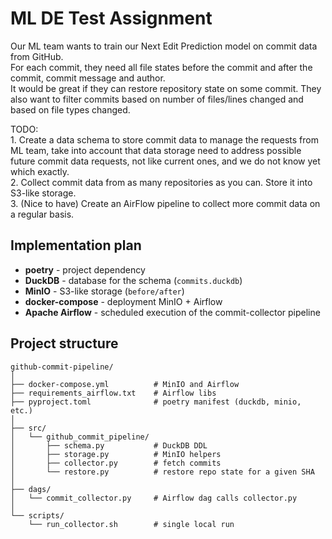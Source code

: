 # ML DE Test Assignment

Our ML team wants to train our Next Edit Prediction model on commit data from GitHub.  
For each commit, they need all file states before the commit and after the commit, commit message and author.  
It would be great if they can restore repository state on some commit. They also want to filter commits based on number 
of files/lines changed and based on file types changed.

TODO:  
    1. Create a data schema to store commit data to manage the requests from ML team, take into account that 
data storage need to address possible future commit data requests, not like current ones, and we do not know 
yet which exactly.  
    2. Collect commit data from as many repositories as you can. Store it into S3-like storage.   
    3. (Nice to have) Create an AirFlow pipeline to collect more commit data on a regular basis.  


## Implementation plan
- **poetry** - project dependency
- **DuckDB** - database for the schema (`commits.duckdb`)
- **MinIO** - S3-like storage (`before/after`)
- **docker-compose** - deployment MinIO + Airflow
- **Apache Airflow** - scheduled execution of the commit-collector pipeline


## Project structure
```text
github-commit-pipeline/
│
├── docker-compose.yml          # MinIO and Airflow
├── requirements_airflow.txt    # Airflow libs
├── pyproject.toml              # poetry manifest (duckdb, minio, etc.)
│
├── src/
│   └── github_commit_pipeline/
│       ├── schema.py           # DuckDB DDL
│       ├── storage.py          # MinIO helpers
│       ├── collector.py        # fetch commits
│       └── restore.py          # restore repo state for a given SHA
│
├── dags/
│   └── commit_collector.py     # Airflow dag calls collector.py
│
└── scripts/
    └── run_collector.sh        # single local run
